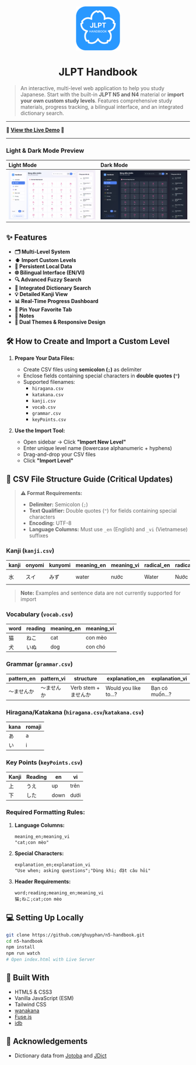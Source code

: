 
<p align="center">
  <img src="./assets/siteIcon.png" alt="JLPT Handbook Logo" width="120">
</p>
<h1 align="center">JLPT Handbook</h1>

> An interactive, multi-level web application to help you study Japanese. Start with the built-in **JLPT N5 and N4** material or **import your own custom study levels**. Features comprehensive study materials, progress tracking, a bilingual interface, and an integrated dictionary search.

---

**🚀 [View the Live Demo](https://ghuyphan.github.io/n5-handbook/) 🚀**

---

### Light & Dark Mode Preview

| Light Mode                                   | Dark Mode                                   |
| :------------------------------------------- | :------------------------------------------ |
| ![App Screenshot Light](./AppDemo-Light.png) | ![App Screenshot Dark](./AppDemo-Dark.png) |

## ✨ Features
* **🗂️ Multi-Level System**
* **⬆️ Import Custom Levels**
* **💾 Persistent Local Data**
* **🌐 Bilingual Interface (EN/VI)**
* **🔍 Advanced Fuzzy Search**
* **📖 Integrated Dictionary Search**
* **💡 Detailed Kanji View**
* **📊 Real-Time Progress Dashboard**
* **📌 Pin Your Favorite Tab**
* **📝 Notes**
* **🎨 Dual Themes & Responsive Design**

## 🛠️ How to Create and Import a Custom Level
1.  **Prepare Your Data Files:**
    - Create CSV files using **semicolon (`;`)** as delimiter
    - Enclose fields containing special characters in **double quotes (`"`)**
    - Supported filenames:
      - `hiragana.csv`
      - `katakana.csv`
      - `kanji.csv`
      - `vocab.csv`
      - `grammar.csv`
      - `keyPoints.csv`

2.  **Use the Import Tool:**
    - Open sidebar → Click **"Import New Level"**
    - Enter unique level name (lowercase alphanumeric + hyphens)
    - Drag-and-drop your CSV files
    - Click **"Import Level"**

## 📝 CSV File Structure Guide (Critical Updates)

> **⚠️ Format Requirements:**
> - **Delimiter:** Semicolon (`;`)
> - **Text Qualifier:** Double quotes (`"`) for fields containing special characters
> - **Encoding:** UTF-8
> - **Language Columns:** Must use `_en` (English) and `_vi` (Vietnamese) suffixes

### Kanji (`kanji.csv`)
| kanji | onyomi | kunyomi | meaning_en | meaning_vi | radical_en | radical_vi | mnemonic_en | mnemonic_vi |
|-------|---------|---------|------------|------------|------------|------------|-------------|-------------|
| 水    | スイ    | みず    | water      | nước       | Water      | Nước       | Water droplets | Giọt nước |

> **Note:** Examples and sentence data are not currently supported for import

### Vocabulary (`vocab.csv`)
| word | reading | meaning_en | meaning_vi |
|------|---------|------------|------------|
| 猫   | ねこ    | cat        | con mèo    |
| 犬   | いぬ    | dog        | con chó    |

### Grammar (`grammar.csv`)
| pattern_en | pattern_vi | structure | explanation_en | explanation_vi |
|------------|------------|-----------|----------------|----------------|
| 〜ませんか | 〜ませんか | Verb stem + ませんか | Would you like to...? | Bạn có muốn...? |

### Hiragana/Katakana (`hiragana.csv`/`katakana.csv`)
| kana | romaji |
|------|--------|
| あ   | a      |
| い   | i      |

### Key Points (`keyPoints.csv`)
| Kanji | Reading | en      | vi        |
|-------|---------|---------|-----------|
| 上    | うえ    | up      | trên      |
| 下    | した    | down    | dưới      |

### Required Formatting Rules:
1. **Language Columns:**
   ```csv
   meaning_en;meaning_vi
   "cat;con mèo"
   ```
   
2. **Special Characters:**
   ```csv
   explanation_en;explanation_vi
   "Use when; asking questions";"Dùng khi; đặt câu hỏi"
   ```
   
3. **Header Requirements:**
   ```csv
   word;reading;meaning_en;meaning_vi
   猫;ねこ;cat;con mèo
   ```

## 💻 Setting Up Locally
```bash
git clone https://github.com/ghuyphan/n5-handbook.git
cd n5-handbook
npm install
npm run watch
# Open index.html with Live Server
```

## 🔧 Built With
* HTML5 & CSS3
* Vanilla JavaScript (ESM)
* Tailwind CSS
* [wanakana](https://wanakana.com/)
* [Fuse.js](https://fusejs.io/)
* [idb](https://github.com/jakearchibald/idb)

## 🙏 Acknowledgements
* Dictionary data from [Jotoba](https://jotoba.de/) and [JDict](https://jdict.net/)
```